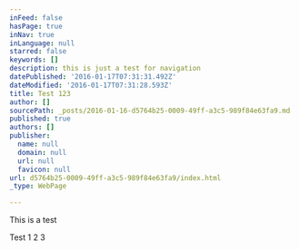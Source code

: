 ```yaml
---
inFeed: false
hasPage: true
inNav: true
inLanguage: null
starred: false
keywords: []
description: this is just a test for navigation
datePublished: '2016-01-17T07:31:31.492Z'
dateModified: '2016-01-17T07:31:28.593Z'
title: Test 123
author: []
sourcePath: _posts/2016-01-16-d5764b25-0009-49ff-a3c5-989f84e63fa9.md
published: true
authors: []
publisher:
  name: null
  domain: null
  url: null
  favicon: null
url: d5764b25-0009-49ff-a3c5-989f84e63fa9/index.html
_type: WebPage

---
```

This is a test

Test 1 2 3